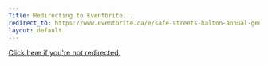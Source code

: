 ```yaml
---
Title: Redirecting to Eventbrite...
redirect_to: https://www.eventbrite.ca/e/safe-streets-halton-annual-general-meeting-2025-tickets-1325093352889?aff=oddtdtcreator
layout: default
---
```


[Click here if you're not redirected.](https://www.eventbrite.ca/e/safe-streets-halton-annual-general-meeting-2025-tickets-1325093352889?aff=oddtdtcreator)